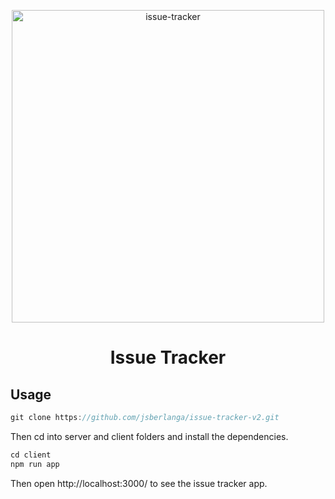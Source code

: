<p align="center">
  <a href="#">
    <img alt="issue-tracker" src="static/images/capture.png" width="500" />
  </a>
</p>
<h1 align="center">
  Issue Tracker
</h1>

## Usage

```js
git clone https://github.com/jsberlanga/issue-tracker-v2.git
```

Then cd into server and client folders and install the dependencies.

```js
cd client
npm run app
```

Then open http://localhost:3000/ to see the issue tracker app.
